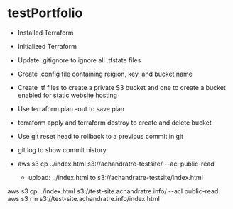 # testPortfolio

- Installed Terraform
- Initialized Terraform 
- Update .gitignore to ignore all .tfstate files
- Create .config file containing reigion, key, and bucket name
- Create .tf files to create a private S3 bucket and one to create a bucket enabled for static website hosting
- Use terraform plan -out to save plan
- terraform apply and terraform destroy to create and delete bucket
 
- Use git reset head to rollback to a previous commit in git
- git log to show commit history
- aws s3 cp ../index.html s3://achandratre-testsite/ --acl public-read
   - upload: ../index.html to s3://achandratre-testsite/index.html

 aws s3 cp ../index.html s3://test-site.achandratre.info/ --acl public-read
 aws s3 rm s3://test-site.achandratre.info/index.html


